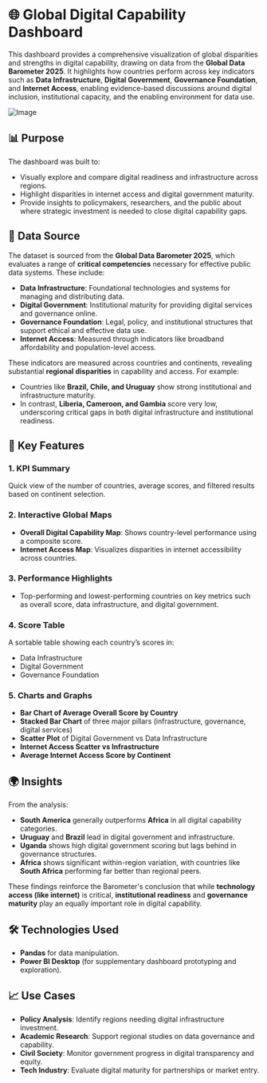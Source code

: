 # 🌐 Global Digital Capability Dashboard

This dashboard provides a comprehensive visualization of global disparities and strengths in digital capability, drawing on data from the **Global Data Barometer 2025**. It highlights how countries perform across key indicators such as **Data Infrastructure**, **Digital Government**, **Governance Foundation**, and **Internet Access**, enabling evidence-based discussions around digital inclusion, institutional capacity, and the enabling environment for data use.

![Image](https://github.com/user-attachments/assets/f4030b1d-cc4d-4c41-9083-93427deb0949)

## 📊 Purpose

The dashboard was built to:

* Visually explore and compare digital readiness and infrastructure across regions.
* Highlight disparities in internet access and digital government maturity.
* Provide insights to policymakers, researchers, and the public about where strategic investment is needed to close digital capability gaps.

## 📁 Data Source

The dataset is sourced from the **Global Data Barometer 2025**, which evaluates a range of **critical competencies** necessary for effective public data systems. These include:

* **Data Infrastructure**: Foundational technologies and systems for managing and distributing data.
* **Digital Government**: Institutional maturity for providing digital services and governance online.
* **Governance Foundation**: Legal, policy, and institutional structures that support ethical and effective data use.
* **Internet Access**: Measured through indicators like broadband affordability and population-level access.

These indicators are measured across countries and continents, revealing substantial **regional disparities** in capability and access. For example:

* Countries like **Brazil, Chile, and Uruguay** show strong institutional and infrastructure maturity.
* In contrast, **Liberia, Cameroon, and Gambia** score very low, underscoring critical gaps in both digital infrastructure and institutional readiness.

## 📌 Key Features

### 1. **KPI Summary**

Quick view of the number of countries, average scores, and filtered results based on continent selection.

### 2. **Interactive Global Maps**

* **Overall Digital Capability Map**: Shows country-level performance using a composite score.
* **Internet Access Map**: Visualizes disparities in internet accessibility across countries.

### 3. **Performance Highlights**

* Top-performing and lowest-performing countries on key metrics such as overall score, data infrastructure, and digital government.

### 4. **Score Table**

A sortable table showing each country’s scores in:

* Data Infrastructure
* Digital Government
* Governance Foundation

### 5. **Charts and Graphs**

* **Bar Chart of Average Overall Score by Country**
* **Stacked Bar Chart** of three major pillars (infrastructure, governance, digital services)
* **Scatter Plot** of Digital Government vs Data Infrastructure
* **Internet Access Scatter vs Infrastructure**
* **Average Internet Access Score by Continent**

## 🌍 Insights

From the analysis:

* **South America** generally outperforms **Africa** in all digital capability categories.
* **Uruguay** and **Brazil** lead in digital government and infrastructure.
* **Uganda** shows high digital government scoring but lags behind in governance structures.
* **Africa** shows significant within-region variation, with countries like **South Africa** performing far better than regional peers.

These findings reinforce the Barometer's conclusion that while **technology access (like internet)** is critical, **institutional readiness** and **governance maturity** play an equally important role in digital capability.

## 🛠️ Technologies Used
* **Pandas** for data manipulation.
* **Power BI Desktop** (for supplementary dashboard prototyping and exploration).

## 📈 Use Cases

* **Policy Analysis**: Identify regions needing digital infrastructure investment.
* **Academic Research**: Support regional studies on data governance and capability.
* **Civil Society**: Monitor government progress in digital transparency and equity.
* **Tech Industry**: Evaluate digital maturity for partnerships or market entry.
